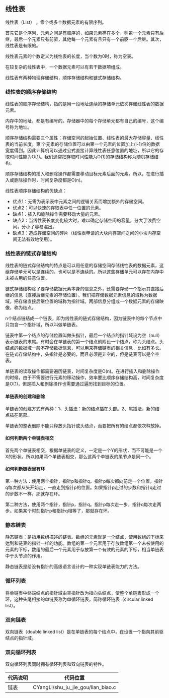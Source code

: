 ## 线性表

线性表（List） ，零个或多个数据元素的有限序列。

首先它是个序列，元素之间是有顺序的，如果元素存在多个，则第一个元素只有后继，最后一个元素只有前驱，其他每一个元素有且只有一个前驱一个后继。其次，线性表是有限的。

线性表元素的个数定义为线性表的长度，当个数为0时，称为空表。

在较复杂的线性表中，一个数据元素可以有若干数据项组成。

线性表有两种物理存储结构，顺序存储结构和链式存储结构。

### 线性表的顺序存储结构

线性表的顺序存储结构，指的是用一段地址连续的存储单元依次存储线性表的数据元素。

内存中的地址，都是有编号的。存储器中的每个存储单元都有自己的编号，这个编号称为地址。

顺序存储结构需要三个属性：存储空间的起始位置、线性表的最大存储容量、线性表的当前长度。第i个元素的存储位置可以由第一个元素的位置加上(i-1)倍的数据宽度得到。因此计算机可以通过公式直接计算线性表任意位置的地址，所以它的存取时间性能为O(1)。我们通常把存取时间性能为O(1)的存储结构称为随机存储结构。

顺序存储结构的插入和删除操作都需要移动目标元素后面的元素。所以，在进行插入或删除操作时，时间复杂度都是O(n)。

线性表顺序存储结构的优缺点：

- 优点1：无需为表示表中元素之间的逻辑关系而增加额外的存储空间。
- 优点2：可以快速的存取表中任一位置的元素。
- 缺点1：插入和删除操作需要移动大量的元素。
- 缺点2：当线性表长度变化较大时，难以确定存储空间的容量，分大了浪费空间，分小了容易溢出。
- 缺点3：造成存储空间的碎片（线性表申请的大块内存空间之间的小块内存空间无法有效地使用）。

### 线性表的链式存储结构

线性表的链式存储结构的特点是可以用任意的存储空间存储线性表的数据元素，这组存储单元可以是连续的，也可以是不连续的。所以这些存储单元可以存在内存中未被占用的任意位置。

链式存储结构除了要存储数据元素本身的信息之外，还需要存储一个指示其直接后继的信息（直接后继元素的存储位置）。我们把存储数据元素信息的域称为数据域，把存储直接后继位置的域称为指针域。两部信息分组成一个数据元素的存储映像，称为结点。

n个结点链结成一个链表，即为线性表的链式存储结构，因为链表中的每个节点中只包含一个指针域，所以叫做单链表。

链表中第一个结点的存储位置叫做头指针，最后一个结点的指针域设为空（null）表示链表的末尾。有时会在单链表的第一个结点前附设一个结点，称为头结点。头结点的数据域一般不存储数据信息，可以用来存储链表的相关信息，比如有多长。在链式存储结构中，头指针是必要的，而且必须是非空的，但是链表可以是个空表。

单链表的读取操作都需要遍历链表，时间复杂度是O(n)。在进行插入和删除操作的时候，由于不需要进行元素的移动操作，效率要比顺序存储结构高，时间复杂度是O(1)，但是插入和删除操作也需要通过遍历找到目标的位置。

#### 单链表的创建和删除

单链表的创建方式有两种：1、头插法：新的结点插在头部。2、尾插法，新的结点插在尾部。

单链表的整表删除不能只释放头指针或头结点，而要把所有的结点都依次释放掉。

#### 如何判断两个单链表相交

首先两个单链表相交，根据单链表的定义，一定是一个Y的形状，而不可能是一个X的形状。所以如果两个单链表相交，那么这两个单链表的尾节点是同一个。

#### 如何判断链表里有环

第一种方法：使用两个指针，指针p和指针q。指针p每次都向前走一个位置，指针q每次都从头开始走，一直走到指针p的位置。如果指针p走过的步数和指针q走过的步数不一样，那就存在环。

第二种方法，使用两个指针，指针p，指针q。指针p每次走一步，指针q每次走两步。如果某个时刻指针p和指针q相等了，那就存在环。

### 静态链表

静态链表：是指用数组描述的链表。数组的元素就是一个结点，使用数组的下标来达到和链表的指针一样的功能。数组的第一个元素用于存放数组第一个未被使用的元素的下标，数组的最后一个元素用于存放第一个有效的元素的下标，相当单链表中于头节点的作用。

静态链表是给没有指针的高级语言设计的一种实现单链表能力的方法。

### 循环列表

将单链表中终端结点的指针域由空指针改为指向头结点，使整个单链表形成一个环，这种头尾相接的单链表称为单循环链表，简称循环链表（circular linked list）。

### 双向链表

双向链表（double linked list）是在单链表的每个结点中，在设置一个指向其前驱结点的指针域。

### 双向循环列表

双向循环列表同时拥有循环列表和双向链表的特性。



| 代码说明 | 代码位置                           |
| -------- | ---------------------------------- |
| 链表     | CYangLi/shu_ju_jie_gou/lian_biao.c |